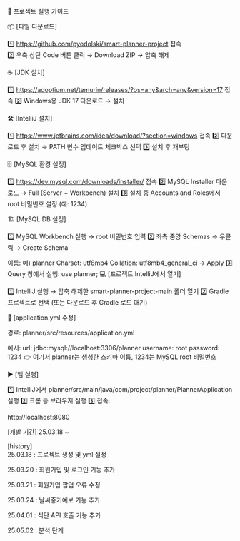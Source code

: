 🚀 프로젝트 실행 가이드

📦 [파일 다운로드]

1️⃣ https://github.com/pyodolski/smart-planner-project 접속<br>
2️⃣ 우측 상단 Code 버튼 클릭 → Download ZIP → 압축 해제

☕ [JDK 설치]

1️⃣ https://adoptium.net/temurin/releases/?os=any&arch=any&version=17 접속
2️⃣ Windows용 JDK 17 다운로드 → 설치

🛠 [IntelliJ 설치]

1️⃣ https://www.jetbrains.com/idea/download/?section=windows 접속
2️⃣ 다운로드 후 설치 → PATH 변수 업데이트 체크박스 선택
3️⃣ 설치 후 재부팅

🗄 [MySQL 환경 설정]

1️⃣ https://dev.mysql.com/downloads/installer/ 접속
2️⃣ MySQL Installer 다운로드 → Full (Server + Workbench) 설치
3️⃣ 설치 중 Accounts and Roles에서 root 비밀번호 설정 (예: 1234)

🏗 [MySQL DB 설정]

1️⃣ MySQL Workbench 실행 → root 비밀번호 입력
2️⃣ 좌측 중앙 Schemas → 우클릭 → Create Schema

이름: 예) planner
Charset: utf8mb4
Collation: utf8mb4_general_ci → Apply
3️⃣ Query 창에서 실행:
use planner;
💻 [프로젝트 IntelliJ에서 열기]

1️⃣ IntelliJ 실행 → 압축 해제한 smart-planner-project-main 폴더 열기
2️⃣ Gradle 프로젝트로 선택 (또는 다운로드 후 Gradle 로드 대기)

📝 [application.yml 수정]

경로: planner/src/resources/application.yml

예시:
url: jdbc:mysql://localhost:3306/planner
username: root
password: 1234
👉 여기서 planner는 생성한 스키마 이름, 1234는 MySQL root 비밀번호

▶ [앱 실행]

1️⃣ IntelliJ에서 planner/src/main/java/com/project/planner/PlannerApplication 실행
2️⃣ 크롬 등 브라우저 실행
3️⃣ 접속:

http://localhost:8080

[개발 기간] 
  25.03.18 ~ 

[history]  
  25.03.18 : 프로젝트 생성 및 yml 설정
  
  25.03.20 : 회원가입 및 로그인 기능 추가
  
  25.03.21 : 회원가입 팝업 오류 수정
  
  25.03.24 : 날씨중기예보 기능 추가

  25.04.01 : 식단 API 호출 기능 추가 

  25.05.02 : 분석 단계
